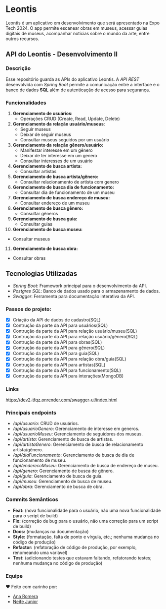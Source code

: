 # Leontis
Leontis é um aplicativo em desenvolvimento que será apresentado na Expo Tech 2024. O app permite escanear obras em museus, acessar guias digitais de museus, acompanhar notícias sobre o mundo da arte, entre outros recursos.

## API do Leontis - Desenvolvimento II

### Descrição
Esse repositório guarda as APIs do aplicativo Leontis.
A *API REST* desenvolvida com *Spring Boot* permite a comunicação entre a interface e o banco de dados **SQL** além de autenticação de acesso para segurança.


### Funcionalidades
1. **Gerenciamento de usuários:**
   - Operações CRUD (Create, Read, Update, Delete)
2. **Gerenciamento da relação usuário/museus**:
   - Seguir museus
   - Deixar de seguir museus
   - Consultar museus seguidos por um usuário
3. **Gerenciamento da relação gênero/usuário:**
   - Manifestar interesse em um gênero
   - Deixar de ter interesse em um genero
   - Consultar interesses de um usuário
4. **Gerenciamento de busca artista:**
   - Consultar artistas
5. **Gerenciamento de busca artista/gênero:**
   - Consultar relacionamento de artista com genero
6. **Gerenciamento de busca dia de funcionamento:**
   - Consultar dia de funcionamento de um museu
7. **Gerenciamento de busca endereço de museu:**
   - Consultar endereço de um museu
8. **Gerenciamento de busca gênero:**
   - Consultar gêneros
9. **Gerenciamento de busca guia:**
   - Consultar guias
10. **Gerenciamento de busca museu:**
   - Consultar museus
11. **Gerenciamento de busca obra:**
   - Consultar obras



## Tecnologias Utilizadas
- *Spring Boot*: Framework principal para o desenvolvimento da API.
- *Postgres SQL*: Banco de dados usado para o armazenamento de dados.
- *Swagger*: Ferramenta para documentação interativa da API.

### Passos do projeto:
- [x] Criação da API de dados de cadastro(SQL)
- [x] Contrução da parte da API para usuários(SQL)
- [x] Contrução da parte da API para relação usuário/museu(SQL)
- [X] Contrução da parte da API para relação usuário/gênero(SQL)
- [X] Contrução da parte da API para obras(SQL)
- [X] Contrução da parte da API para gênero(SQL)
- [X] Contrução da parte da API para guia(SQL)
- [X] Contrução da parte da API para relação obra/guia(SQL)
- [X] Contrução da parte da API para artistas(SQL)
- [X] Contrução da parte da API para funcionamento(SQL)
- [X] Contrução da parte da API para interações(MongoDB)

### Links
https://dev2-tfqz.onrender.com/swagger-ui/index.html

### Principais endpoints
- */api/usuario*: CRUD de usuários.
- */api/usuarioGenero*: Gerenciamento de interesse em generos.
- */api/usuarioMuseu*: Gerenciamento de seguidores dos museus.
- */api/artista*: Gerenciamento de busca de artistas.
- */api/artistaGenero*: Gerenciamento de busca de relacionamento artista/gênero.
- */api/diaFuncionamento*: Gerenciamento de busca de dia de funcionamento de museu.
- */api/enderecoMuseu*: Gerenciamento de busca de endereço de museu.
- */api/genero*: Gerenciamento de busca de gênero.
- */api/guia*: Gerenciamento de busca de guia.
- */api/museu*: Gerenciamento de busca de museu.
- */api/obra*: Gerenciamento de busca de obra.

 ### Commits Semânticos 
 - **Feat:** (nova funcionalidade para o usuário, não uma nova funcionalidade para o script de build) 
 - **Fix:** (correção de bug para o usuário, não uma correção para um script de build)
 - **Docs:** (mudanças na documentação) 
 - **Style:** (formatação, falta de ponto e vírgula, etc.; nenhuma mudança no código de produção) 
 - **Refactor:** (refatoração de código de produção, por exemplo, renomeando uma variável) 
 - **Test:** (adicionando testes que estavam faltando, refatorando testes; nenhuma mudança no código de produção)

### Equipe
❤️ Feito com carinho por:
- [Ana Romera](https://github.com/anaBeatrizRomera)
- [Neife Junior](https://github.com/NeifeJunior)

